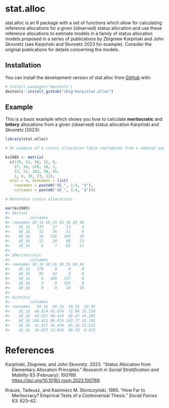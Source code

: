 
<!-- README.md is generated from README.Rmd. Please edit that file -->

# stat.alloc

<!-- badges: start -->

<!-- badges: end -->

stat.alloc is an R package with a set of functions which allow for
calculating reference allocations for a given (observed) status
allocation and use these reference allocations to estimate models in a
family of status allocation models proposed in a series of publications
by Zbigniew Karpiński and John Skvoretz (see Karpiński and Skvoretz 2023
for example). Consider the original publications for details concerning
the models.

## Installation

You can install the development version of stat.alloc from
[GitHub](https://github.com/) with:

``` r
# install.packages("devtools")
devtools::install_github("zbig-karp/stat.alloc")
```

## Example

This is a basic example which shows you how to calculate
**meritocratic** and **lottery** allocations from a given (observed)
status allocation Karpiński and Skvoretz (2023):

``` r
library(stat.alloc)

# An example of a status allocation table reproduced from a seminal paper by Krauze and Słomczyński (1985). It shows counts of individual from a given educational category (row of the matrix) who end up in a given occupational status (column of the matrix).

ks1985 <- matrix(
  c(135, 52, 58, 12, 6, 
    27, 56, 126, 26, 7, 
    13, 51, 183, 98, 65, 
    3, 8, 30, 23, 21), 
  ncol = 4, dimnames = list(
    rownames = paste0("$E_", 1:5, "$"), 
    colnames = paste0("$O_", 1:4, "$")))

# Reference status allocations 

mar(ks1985)
#> $Actual
#>         colnames
#> rownames $O_1$ $O_2$ $O_3$ $O_4$
#>    $E_1$   135    27    13     3
#>    $E_2$    52    56    51     8
#>    $E_3$    58   126   183    30
#>    $E_4$    12    26    98    23
#>    $E_5$     6     7    65    21
#> 
#> $Meritocratic
#>         colnames
#> rownames $O_1$ $O_2$ $O_3$ $O_4$
#>    $E_1$   178     0     0     0
#>    $E_2$    85    82     0     0
#>    $E_3$     0   160   237     0
#>    $E_4$     0     0   159     0
#>    $E_5$     0     0    14    85
#> 
#> $Lottery
#>         colnames
#> rownames   $O_1$  $O_2$  $O_3$  $O_4$
#>    $E_1$  46.814 43.076  72.98 15.130
#>    $E_2$  43.921 40.414  68.47 14.195
#>    $E_3$ 104.411 96.074 162.77 33.745
#>    $E_4$  41.817 38.478  65.19 13.515
#>    $E_5$  26.037 23.958  40.59  8.415
```

# References

<div id="refs" class="references csl-bib-body hanging-indent"
entry-spacing="0">

<div id="ref-karpinski2023" class="csl-entry">

Karpiński, Zbigniew, and John Skvoretz. 2023. “Status Allocation from
Elementary Allocation Principles.” *Research in Social Stratification
and Mobility* 83 (February): 100769.
<https://doi.org/10.1016/j.rssm.2023.100769>.

</div>

<div id="ref-krauze1985" class="csl-entry">

Krauze, Tadeusz, and Kazimierz M. Słomczyński. 1985. “How Far to
Meritocracy? Empirical Tests of a Controversial Thesis.” *Social Forces*
63: 623–42.

</div>

</div>

